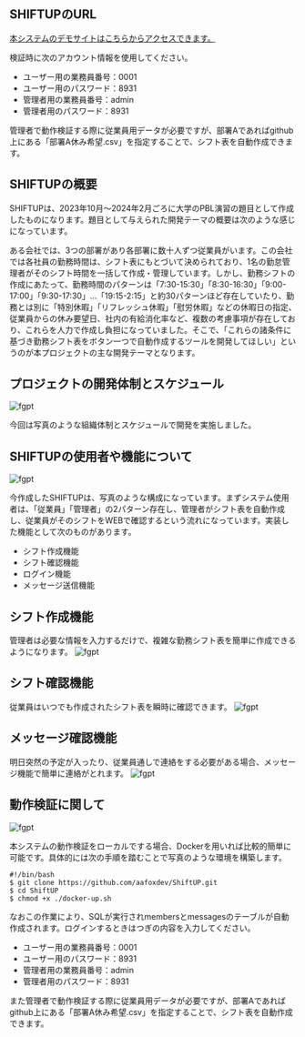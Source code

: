 ## SHIFTUPのURL
[本システムのデモサイトはこちらからアクセスできます。](https://shift.aafox.net)

検証時に次のアカウント情報を使用してください。
- ユーザー用の業務員番号：0001
- ユーザー用のパスワード：8931
- 管理者用の業務員番号：admin
- 管理者用のパスワード：8931

管理者で動作検証する際に従業員用データが必要ですが、部署Aであればgithub上にある「部署A休み希望.csv」を指定することで、シフト表を自動作成できます。
## SHIFTUPの概要
SHIFTUPは、2023年10月～2024年2月ごろに大学のPBL演習の題目として作成したものになります。題目として与えられた開発テーマの概要は次のような感じになっています。

ある会社では、3つの部署があり各部署に数十人ずつ従業員がいます。この会社では各社員の勤務時間は、シフト表にもとづいて決められており、1名の勤怠管理者がそのシフト時間を一括して作成・管理しています。しかし、勤務シフトの作成にあたって、勤務時間のパターンは「7:30-15:30」「8:30-16:30」「9:00-17:00」「9:30-17:30」...「19:15-2:15」と約30パターンほど存在していたり、勤務とは別に「特別休暇」「リフレッシュ休暇」「慰労休暇」などの休暇日の指定、従業員からの休み要望日、社内の有給消化率など、複数の考慮事項が存在しており、これらを人力で作成し負担になっていました。そこで、「これらの諸条件に基づき勤務シフト表をボタン一つで自動作成するツールを開発してほしい」というのが本プロジェクトの主な開発テーマとなります。
## プロジェクトの開発体制とスケジュール
![fgpt](https://work.aafox.net/dataimg/開発体制.png)

今回は写真のような組織体制とスケジュールで開発を実施しました。
## SHIFTUPの使用者や機能について
![fgpt](https://work.aafox.net/dataimg/開発機能.png)

今作成したSHIFTUPは、写真のような構成になっています。まずシステム使用者は、「従業員」「管理者」の2パターン存在し、管理者がシフト表を自動作成し、従業員がそのシフトをWEBで確認するという流れになっています。実装した機能として次のものがあります。
- シフト作成機能
- シフト確認機能
- ログイン機能
- メッセージ送信機能
## シフト作成機能
管理者は必要な情報を入力するだけで、複雑な勤務シフト表を簡単に作成できるようになります。
![fgpt](https://work.aafox.net/dataimg/シフト作成.png)
## シフト確認機能
従業員はいつでも作成されたシフト表を瞬時に確認できます。
![fgpt](https://work.aafox.net/dataimg/シフト確認.png)
## メッセージ確認機能
明日突然の予定が入ったり、従業員通しで連絡をする必要がある場合、メッセージ機能で簡単に連絡がとれます。
![fgpt](https://work.aafox.net/dataimg/メッセージ機能.png)
## 動作検証に関して
![fgpt](https://work.aafox.net/dataimg/dockerimg.png)

本システムの動作検証をローカルでする場合、Dockerを用いれば比較的簡単に可能です。具体的には次の手順を踏むことで写真のような環境を構築します。
```
#!/bin/bash
$ git clone https://github.com/aafoxdev/ShiftUP.git
$ cd ShiftUP
$ chmod +x ./docker-up.sh
```
なおこの作業により、SQLが実行されmembersとmessagesのテーブルが自動作成されます。ログインするときはつぎの内容を入力してください。
- ユーザー用の業務員番号：0001
- ユーザー用のパスワード：8931
- 管理者用の業務員番号：admin
- 管理者用のパスワード：8931

また管理者で動作検証する際に従業員用データが必要ですが、部署Aであればgithub上にある「部署A休み希望.csv」を指定することで、シフト表を自動作成できます。